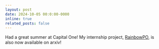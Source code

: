 ```yaml
---
layout: post
date: 2024-10-05 00:0:00-0000
inline: true
related_posts: false
---
```


Had a great summer at Capital One! My internship project, [RainbowPO](https://arxiv.org/pdf/2410.04203), is also now available on arxiv!